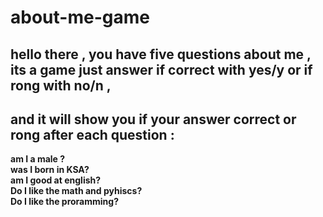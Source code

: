# about-me-game

## hello there , you have five questions about me , its a game just answer if correct with yes/y or if rong with no/n ,
## and it will show you if your answer correct or rong after each question : 
**am I a male ?** <br>
**was I born in KSA?** <br>
**am I good at english?** <br >
**Do I like the math and pyhiscs?** <br>
**Do I like the proramming?** <br>